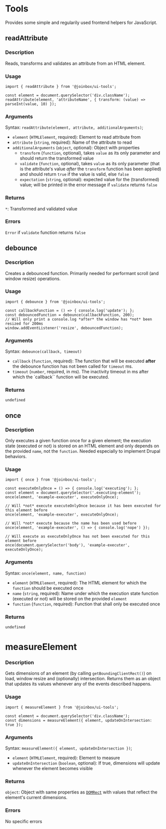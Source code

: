 # Tools

Provides some simple and regularily used frontend helpers for JavaScript.

## readAttribute

### Description
Reads, transforms and validates an attribute from an HTML element.

### Usage

```
import { readAttribute } from '@joinbox/ui-tools';

const element = document.querySelector('div.className');
readAttribute(element, 'attributeName', { transform: (value) => parseInt(value, 10) });
```

### Arguments

Syntax: `readAttribute(element, attribute, additionalArguments)`;

- `element` (`HTMLElement`, required): Element to read attribute from
- `attribute` (`string`, required): Name of the attribute to read
- `additionalArguments` (`object`, optional): Object with properties
    - `transform` (`function`, optional), takes `value` as its only parameter and should return the 
    transformed value
    - `validate` (`function`, optional), takes `value` as its only parameter (that is the
    attribute's value *after* the `transform` function has been applied) and should return `true`
    if the value is valid, else `false`
    - `expectation` (`string`, optional): expected value for the (transformed) value; will be
    printed in the error message if `validate` returns `false`

### Returns
`*`: Transformed and validated value

### Errors
`Error` if `validate` function returns `false`



## debounce

### Description
Creates a debounced function. Primarily needed for performant scroll (and window resize) operations.

### Usage

```
import { debounce } from '@joinbox/ui-tools';

const callbackFunction = () => { console.log('update'); };
const debouncedFunction = debounce(callbackFunction, 200);
// Will only print a console.log *after* the window has *not* been resized for 200ms
window.addEventListener('resize', debouncedFunction);
```

### Arguments

Syntax: `debounce(callback, timeout)`

- `callback` (`function`, required): The function that will be executed **after** the debounce 
function has not been called for `timeout` ms.
- `timeout` (`number`, required, in ms). The inactivity timeout in ms after which the `callback``
function will be executed.

### Returns

`undefined`



## once

### Description
Only executes a given function once for a given element; the execution state (executed or not) is
stored on an HTML element and only depends on the provided `name`, not the `function`. Needed
especially to implement Drupal behaviors.

### Usage

```
import { once } from '@joinbox/ui-tools';

const executeOnlyOnce = () => { console.log('executing'); };
const element = document.querySelector('.executing-element');
once(element, 'example-executer', executeOnlyOnce);

// Will *not* execute executeOnlyOnce because it has been executed for this element before
once(element, 'example-executer', executeOnlyOnce);

// Will *not* execute because the name has been used before
once(element, 'example-executer', () => { console.log('nope') });

// Will execute as executeOnlyOnce has not been executed for this element before
once(document.querySelector('body'), 'example-executer', executeOnlyOnce);
```

### Arguments

Syntax: `once(element, name, function)`

- `element` (`HTMLElement`, required): The HTML element for which the `function` should be executed
once 
- `name` (`string`, required): Name under which the execution state function (executed or not)
will be stored on the provided `element`
- `function` (`function`, required): Function that shall only be executed once

### Returns

`undefined`


# measureElement

### Description
Gets dimensions of an element (by calling `getBoundingClientRect()`) on load, window resize
and (optionally) intersection. Returns them as an object that updates its values whenever any of
the events described happens.

### Usage

```
import { measureElement } from '@joinbox/ui-tools';

const element = document.querySelector('div.className');
const dimensions = measureElement({ element, updateOnIntersection: true });
```

### Arguments

Syntax: `measureElement({ element, updateOnIntersection })`;

- `element` (`HTMLElement`, required): Element to measure
- `updateOnIntersection` (`boolean`, optional): If true, dimensions will update whenever the
  element becomes visible

### Returns
`object`: Object with same properties as [`DOMRect`](https://developer.mozilla.org/en-US/docs/Web/API/DOMRect)
with values that reflect the element's current dimensions.

### Errors
No specific errors
